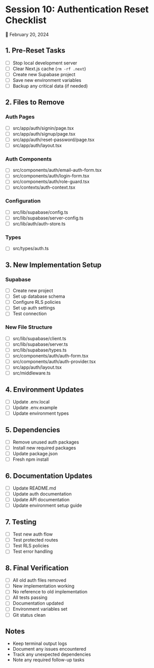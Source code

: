 # Session 10: Authentication Reset Checklist
📅 February 20, 2024

## 1. Pre-Reset Tasks
- [ ] Stop local development server
- [ ] Clear Next.js cache (`rm -rf .next`)
- [ ] Create new Supabase project
- [ ] Save new environment variables
- [ ] Backup any critical data (if needed)

## 2. Files to Remove
### Auth Pages
- [ ] src/app/auth/signin/page.tsx
- [ ] src/app/auth/signup/page.tsx
- [ ] src/app/auth/reset-password/page.tsx
- [ ] src/app/auth/layout.tsx

### Auth Components
- [ ] src/components/auth/email-auth-form.tsx
- [ ] src/components/auth/login-form.tsx
- [ ] src/components/auth/role-guard.tsx
- [ ] src/contexts/auth-context.tsx

### Configuration
- [ ] src/lib/supabase/config.ts
- [ ] src/lib/supabase/server-config.ts
- [ ] src/lib/auth/auth-store.ts

### Types
- [ ] src/types/auth.ts

## 3. New Implementation Setup
### Supabase
- [ ] Create new project
- [ ] Set up database schema
- [ ] Configure RLS policies
- [ ] Set up auth settings
- [ ] Test connection

### New File Structure
- [ ] src/lib/supabase/client.ts
- [ ] src/lib/supabase/server.ts
- [ ] src/lib/supabase/types.ts
- [ ] src/components/auth/auth-form.tsx
- [ ] src/components/auth/auth-provider.tsx
- [ ] src/app/auth/layout.tsx
- [ ] src/middleware.ts

## 4. Environment Updates
- [ ] Update .env.local
- [ ] Update .env.example
- [ ] Update environment types

## 5. Dependencies
- [ ] Remove unused auth packages
- [ ] Install new required packages
- [ ] Update package.json
- [ ] Fresh npm install

## 6. Documentation Updates
- [ ] Update README.md
- [ ] Update auth documentation
- [ ] Update API documentation
- [ ] Update environment setup guide

## 7. Testing
- [ ] Test new auth flow
- [ ] Test protected routes
- [ ] Test RLS policies
- [ ] Test error handling

## 8. Final Verification
- [ ] All old auth files removed
- [ ] New implementation working
- [ ] No reference to old implementation
- [ ] All tests passing
- [ ] Documentation updated
- [ ] Environment variables set
- [ ] Git status clean

## Notes
- Keep terminal output logs
- Document any issues encountered
- Track any unexpected dependencies
- Note any required follow-up tasks 